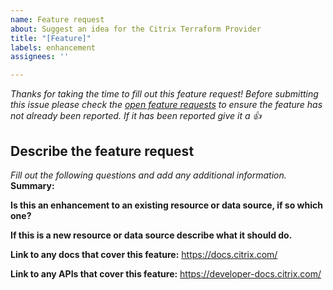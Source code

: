 ```yaml
---
name: Feature request
about: Suggest an idea for the Citrix Terraform Provider
title: "[Feature]"
labels: enhancement
assignees: ''

---
```


*Thanks for taking the time to fill out this feature request! Before submitting this issue please check the [open feature requests](https://github.com/citrix/terraform-provider-citrix/issues?q=is%3Aopen+is%3Aissue+label%3Aenhancement) to ensure the feature has not already been reported. If it has been reported give it a 👍*

## Describe the feature request
*Fill out the following questions and add any additional information.*
**Summary:**

**Is this an enhancement to an existing resource or data source, if so which one?**

**If this is a new resource or data source describe what it should do.**

**Link to any docs that cover this feature:**
https://docs.citrix.com/

**Link to any APIs that cover this feature:**
https://developer-docs.citrix.com/
